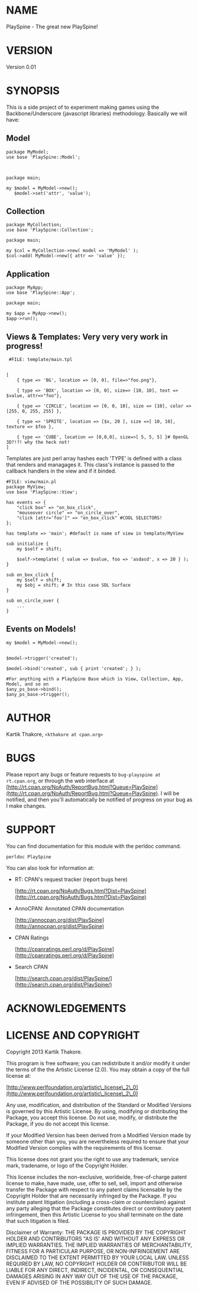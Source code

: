 # NAME

PlaySpine - The great new PlaySpine!

# VERSION

Version 0.01

# SYNOPSIS

This is a side project of to experiment making games using the Backbone/Underscore (javascript libraries) methodology. Basically we will have:



## Model

    package MyModel;
    use base 'PlaySpine::Model';



    package main;

    my $model = MyModel->new();
       $model->set('attr', 'value');

    

## Collection

    package MyCollection;
    use base 'PlaySpine::Collection';

    package main;

    my $col = MyCollection->new( model => 'MyModel' );
    $col->add( MyModel->new({ attr => 'value' });



## Application

    package MyApp;
    use base 'PlaySpine::App';

    package main;

    my $app = MyApp->new();
    $app->run();



## Views & Templates: Very very very work in progress!

     #FILE: template/main.tpl
    

    [ 
        { type => 'BG', location => [0, 0], file=>"foo.png"},

        { type => 'BOX', location => [0, 0], size=> [10, 10], text => $value, attr=>"foo"},

        { type => 'CIRCLE', location => [0, 0, 10], size => [10], color => [255, 0, 255, 255] }, 

        { type => 'SPRITE', location => [$x, 20 ], size =>[ 10, 10],  texture => $foo },

        { type => 'CUBE', location => [0,0,0], size=>[ 5, 5, 5] }# OpenGL 3D?!?! why the heck not!
    ]        



Templates are just perl array hashes each 'TYPE' is defined with a class that renders and managages it. This class's instance is passed to the callback handlers in the view and if it binded.

    #FILE: view/main.pl
    package MyView;
    use base 'PlaySpine::View';

    has events => {
        "click box" => "on_box_click",
        "mouseover circle" => "on_circle_over",
        "click [attr='foo']" => "on_box_click" #COOL SELECTORS!
    };

    has template => 'main'; #default is name of view in template/MyView

    sub initialize {
        my $self = shift;

        $self->template( { value => $value, foo => 'asdasd', x => 20 } );
    }

    sub on_box_click {
        my $self = shift;
        my $obj = shift; # In this case SDL Surface 
    }

    sub on_circle_over {
        ...
    }



## Events on Models!

    my $model = MyModel->new();
    

    $model->trigger('created');

    $model->bind('created', sub { print 'created'; } );

    #For anything with a PlaySpine Base which is View, Collection, App, Model, and so on
    $any_ps_base->bind();
    $any_ps_base->trigger();



# AUTHOR

Kartik Thakore, `<kthakore at cpan.org>`

# BUGS

Please report any bugs or feature requests to `bug-playspine at rt.cpan.org`, or through
the web interface at [http://rt.cpan.org/NoAuth/ReportBug.html?Queue=PlaySpine](http://rt.cpan.org/NoAuth/ReportBug.html?Queue=PlaySpine).  I will be notified, and then you'll
automatically be notified of progress on your bug as I make changes.







# SUPPORT

You can find documentation for this module with the perldoc command.

    perldoc PlaySpine



You can also look for information at:

- RT: CPAN's request tracker (report bugs here)

    [http://rt.cpan.org/NoAuth/Bugs.html?Dist=PlaySpine](http://rt.cpan.org/NoAuth/Bugs.html?Dist=PlaySpine)

- AnnoCPAN: Annotated CPAN documentation

    [http://annocpan.org/dist/PlaySpine](http://annocpan.org/dist/PlaySpine)

- CPAN Ratings

    [http://cpanratings.perl.org/d/PlaySpine](http://cpanratings.perl.org/d/PlaySpine)

- Search CPAN

    [http://search.cpan.org/dist/PlaySpine/](http://search.cpan.org/dist/PlaySpine/)



# ACKNOWLEDGEMENTS



# LICENSE AND COPYRIGHT

Copyright 2013 Kartik Thakore.

This program is free software; you can redistribute it and/or modify it
under the terms of the the Artistic License (2.0). You may obtain a
copy of the full license at:

[http://www.perlfoundation.org/artistic\_license\_2\_0](http://www.perlfoundation.org/artistic\_license\_2\_0)

Any use, modification, and distribution of the Standard or Modified
Versions is governed by this Artistic License. By using, modifying or
distributing the Package, you accept this license. Do not use, modify,
or distribute the Package, if you do not accept this license.

If your Modified Version has been derived from a Modified Version made
by someone other than you, you are nevertheless required to ensure that
your Modified Version complies with the requirements of this license.

This license does not grant you the right to use any trademark, service
mark, tradename, or logo of the Copyright Holder.

This license includes the non-exclusive, worldwide, free-of-charge
patent license to make, have made, use, offer to sell, sell, import and
otherwise transfer the Package with respect to any patent claims
licensable by the Copyright Holder that are necessarily infringed by the
Package. If you institute patent litigation (including a cross-claim or
counterclaim) against any party alleging that the Package constitutes
direct or contributory patent infringement, then this Artistic License
to you shall terminate on the date that such litigation is filed.

Disclaimer of Warranty: THE PACKAGE IS PROVIDED BY THE COPYRIGHT HOLDER
AND CONTRIBUTORS "AS IS' AND WITHOUT ANY EXPRESS OR IMPLIED WARRANTIES.
THE IMPLIED WARRANTIES OF MERCHANTABILITY, FITNESS FOR A PARTICULAR
PURPOSE, OR NON-INFRINGEMENT ARE DISCLAIMED TO THE EXTENT PERMITTED BY
YOUR LOCAL LAW. UNLESS REQUIRED BY LAW, NO COPYRIGHT HOLDER OR
CONTRIBUTOR WILL BE LIABLE FOR ANY DIRECT, INDIRECT, INCIDENTAL, OR
CONSEQUENTIAL DAMAGES ARISING IN ANY WAY OUT OF THE USE OF THE PACKAGE,
EVEN IF ADVISED OF THE POSSIBILITY OF SUCH DAMAGE.


